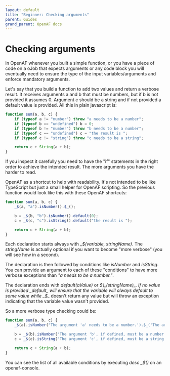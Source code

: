 ```yaml
---
layout: default
title: "Beginner: Checking arguments"
parent: Guides
grand_parent: OpenAF docs
---
```


# Checking arguments

In OpenAF whenever you built a simple function, or you have a piece of code on a oJob that expects arguments or any code block you will eventually need to ensure the type of the input variables/arguments and enforce mandatory arguments.

Let's say that you build a function to add two values and return a verbose result. It receives arguments a and b that must be numbers, but if b is not provided it assumes 0. Argument c should be a string and if not provided a default value is provided. All this in plain javascript is:

````javascript
function sum(a, b, c) {
    if (typeof a != "number") throw "a needs to be a number";
    if (typeof b == "undefined") b = 0;
    if (typeof b != "number") throw "b needs to be a number";
    if (typeof c == "undefined") c = "the result is ";
    if (typeof c != "string") throw "c needs to be a string";

    return c + String(a + b);
}
````

If you inspect it carefully you need to have the "if" statements in the right order to achieve the intended result. The more arguments you have the harder to read.

OpenAF as a shortcut to help with readability. It's not intended to be like TypeScript but just a small helper for OpenAF scripting. So the previous function would look like this with these OpenAF shortcuts:

````javascript
function sum(a, b, c) {
    _$(a, "a").isNumber().$_();

    b = _$(b, "b").isNumber().default(0);
    c = _$(c, "c").isString().default("the result is ");

    return c + String(a + b);
}
````

Each declaration starts always with _\_$(variable, stringName)_. The _stringName_ is actually optional if you want to become "more verbose" (you will see how in a second).

The declaration is then followed by conditions like _isNumber_ and _isString_. You can provide an argument to each of these "conditions" to have more verbose exceptions than _"a needs to be a number."_.

The declaration ends with _default(aValue)_ or _$\_(stringName)_. If no value is provided _default_ will ensure that the variable will always default to some value while _$\__ doesn't return any value but will throw an exception indicating that the variable value wasn't provided.

So a more verbose type checking could be:

````javascript
function sum(a, b, c) {
    _$(a).isNumber("The argument 'a' needs to be a number.').$_('The argument 'a' is mandatory for the sum function.');

    b = _$(b).isNumber("The argument 'b', if defined, must be a number.").default(0);
    c = _$(c).isString("The argument 'c', if defined, must be a string.").default("the result is ");

    return c + String(a + b);
}
````

You can see the list of all available conditions by executing _desc \_$()_ on an openaf-console.